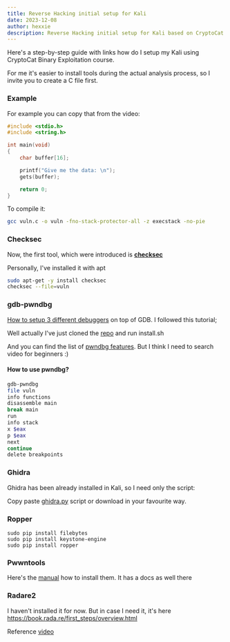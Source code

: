 ```yaml
---
title: Reverse Hacking initial setup for Kali
date: 2023-12-08
author: hexxie
description: Reverse Hacking initial setup for Kali based on CryptoCat video
---
```


Here's a step-by-step guide with links how do I setup my Kali using CryptoCat Binary Exploitation course.

For me it's easier to install tools during the actual analysis process, so I invite you to create a C file first.

### Example

For example you can copy that from the video:

```C
#include <stdio.h>
#include <string.h>

int main(void)
{
    char buffer[16];

    printf("Give me the data: \n");
    gets(buffer);

    return 0;
}
```

To compile it:

```bash
gcc vuln.c -o vuln -fno-stack-protector-all -z execstack -no-pie
```

### Checksec

Now, the first tool, which were introduced is [**checksec**](https://github.com/slimm609/checksec.sh)

Personally, I've installed it with apt

``` bash
sudo apt-get -y install checksec
checksec --file=vuln
```

### gdb-pwndbg

[How to setup 3 different debuggers](https://infosecwriteups.com/pwndbg-gef-peda-one-for-all-and-all-for-one-714d71bf36b8) on top of GDB. I followed this tutorial;

Well actually I've just cloned the [repo](https://github.com/apogiatzis/gdb-peda-pwndbg-gef.git) and run install.sh

And you can find the list of [pwndbg features](https://github.com/pwndbg/pwndbg/blob/dev/FEATURES.md). But I think I need to search video for beginners :)

#### How to use pwndbg?

``` bash
gdb-pwndbg
file vuln
info functions
disassemble main
break main
run
info stack
x $eax
p $eax
next
continue
delete breakpoints

```
### Ghidra

Ghidra has been already installed in Kali, so I need only the script:

Copy paste [ghidra.py](https://gist.github.com/liba2k/d522b4f20632c4581af728b286028f8f) script or download in your favourite way.

### Ropper

```
sudo pip install filebytes
sudo pip install keystone-engine
sudo pip install ropper
```

### Pwwntools

Here's the [manual](https://github.com/Gallopsled/pwntools-tutorial/blob/master/installing.md) how to install them. It has a docs as well there


### Radare2 

I haven't installed it for now. But in case I need it, it's here https://book.rada.re/first_steps/overview.html


Reference [video](https://www.youtube.com/watch?v=wa3sMSdLyHw&list=PLHUKi1UlEgOIc07Rfk2Jgb5fZbxDPec94&index=2&t=424s&ab_channel=CryptoCat)